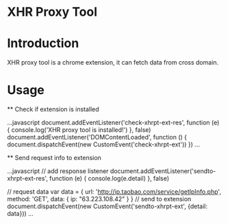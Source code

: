XHR Proxy Tool
===========

# Introduction #

XHR proxy tool is a chrome extension, it can fetch data from cross domain. 

# Usage #

** Check if extension is installed

...javascript
document.addEventListener('check-xhrpt-ext-res', function (e) {
    console.log('XHR proxy tool is installed!')
}, false)
document.addEventListener('DOMContentLoaded', function () {
    document.dispatchEvent(new CustomEvent('check-xhrpt-ext'))
})
...

** Send request info to extension

...javascript
// add response listener
document.addEventListener('sendto-xhrpt-ext-res', function (e) {
    console.log(e.detail)
}, false)

// request data
var data = {
    url: 'http://ip.taobao.com/service/getIpInfo.php',
    method: 'GET',
    data: {
        ip: "63.223.108.42"
    }
}
// send to extension
document.dispatchEvent(new CustomEvent('sendto-xhrpt-ext', {detail: data}))
...